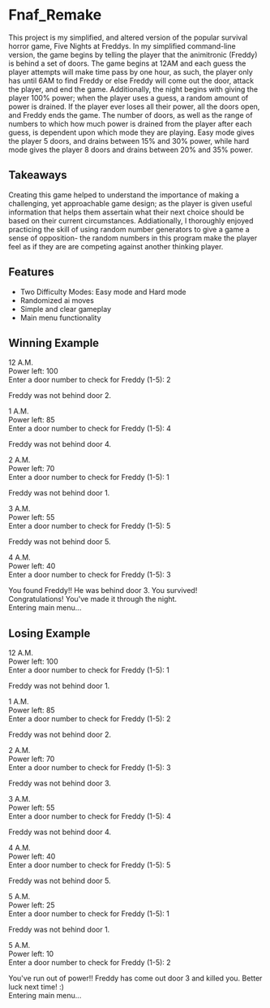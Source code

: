 # Fnaf_Remake
This project is my simplified, and altered version of the popular survival horror game, Five Nights at Freddys. In my simplified command-line version, the game begins by telling the player that the animitronic (Freddy) is behind a set of doors. The game begins at 12AM and each guess the player attempts will make time pass by one hour, as such, the player only has until 6AM to find Freddy or else Freddy will come out the door, attack the player, and end the game. Additionally, the night begins with giving the player 100% power; when the player uses a guess, a random amount of power is drained. If the player ever loses all their power, all the doors open, and Freddy ends the game. The number of doors, as well as the range of numbers to which how much power is drained from the player after each guess, is dependent upon which mode they are playing. Easy mode gives the player 5 doors, and drains between 15% and 30% power, while hard mode gives the player 8 doors and drains between 20% and 35% power. 

## Takeaways
Creating this game helped to understand the importance of making a challenging, yet approachable game design; as the player is given useful information that helps them assertain what their next choice should be based on their current circumstances. Addiationally, I thoroughly enjoyed practicing the skill of using random number generators to give a game a sense of opposition- the random numbers in this program make the player feel as if they are are competing against another thinking player. 

## Features
- Two Difficulty Modes: Easy mode and Hard mode
- Randomized ai moves
- Simple and clear gameplay
- Main menu functionality


## Winning Example
12 A.M.<br>
Power left: 100<br>
Enter a door number to check for Freddy (1-5): 2<br>

Freddy was not behind door 2.<br>

1 A.M.<br>
Power left: 85<br>
Enter a door number to check for Freddy (1-5): 4<br>

Freddy was not behind door 4.<br>

2 A.M.<br>
Power left: 70<br>
Enter a door number to check for Freddy (1-5): 1<br>

Freddy was not behind door 1.<br>

3 A.M.<br>
Power left: 55<br>
Enter a door number to check for Freddy (1-5): 5<br>

Freddy was not behind door 5.<br>

4 A.M.<br>
Power left: 40<br>
Enter a door number to check for Freddy (1-5): 3<br>

You found Freddy!! He was behind door 3. You survived!<br>
Congratulations! You've made it through the night.<br>
Entering main menu...<br>


## Losing Example
12 A.M.<br>
Power left: 100<br>
Enter a door number to check for Freddy (1-5): 1<br>

Freddy was not behind door 1.<br>

1 A.M.<br>
Power left: 85<br>
Enter a door number to check for Freddy (1-5): 2<br>

Freddy was not behind door 2.<br>

2 A.M.<br>
Power left: 70<br>
Enter a door number to check for Freddy (1-5): 3<br>

Freddy was not behind door 3.<br>

3 A.M.<br>
Power left: 55<br>
Enter a door number to check for Freddy (1-5): 4<br>

Freddy was not behind door 4.<br>

4 A.M.<br>
Power left: 40<br>
Enter a door number to check for Freddy (1-5): 5<br>

Freddy was not behind door 5.<br>

5 A.M.<br>
Power left: 25<br>
Enter a door number to check for Freddy (1-5): 1<br>

Freddy was not behind door 1.<br>

5 A.M.<br>
Power left: 10<br>
Enter a door number to check for Freddy (1-5): 2<br>

You've run out of power!! Freddy has come out door 3 and killed you. Better luck next time! :)<br>
Entering main menu...<br>

